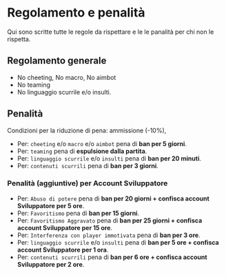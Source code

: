 # Regolamento e penalità
Qui sono scritte tutte le regole da rispettare e le le panalità per chi non le rispetta.
## Regolamento generale
- No cheeting, No macro, No aimbot
- No teaming
- No linguaggio scurrile e/o insulti.

## Penalità
Condizioni per la riduzione di pena: ammissione (-10%),  
- Per: `cheeting` e/o `macro` e/o `aimbot` pena di **ban per 5 giorni**.
- Per: `teaming` pena di **espulsione dalla partita**.
- Per: `linguaggio scurrile` e/o `insulti` pena di **ban per 20 minuti**.
- Per: `contenuti scurrili` pena di **ban per 3 giorni**.

### Penalità (aggiuntive) per Account Sviluppatore
- Per: `Abuso di potere` pena di **ban per 20 giorni + confisca account Sviluppatore per 5 ore**.
- Per: `Favoritismo` pena di **ban per 15 giorni**.
- Per: `Favoritismo Aggravato` pena di **ban per 25 giorni + confisca account Sviluppatore per 15 ore**.
- Per: `Interferenza con player immotivata` pena di **ban per 3 ore**.
- Per: `linguaggio scurrile` e/o `insulti` pena di **ban per 5 ore + confisca account Sviluppatore per 1 ora**.
- Per: `contenuti scurrili` pena di **ban per 6 ore + confisca account Sviluppatore per 2 ore**.

